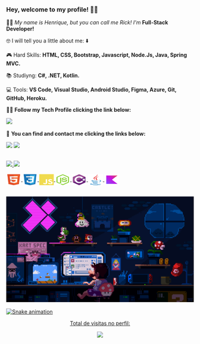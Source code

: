 ### <strong> Hey, welcome to my profile! </strong> 👋🤓

👨‍💻 <em> My name is Henrique, but you can call me Rick! I'm </em>  <strong> Full-Stack Developer! </strong>

<p>
  🤓 I will tell you a little about me: ⬇️
</p>

<p>
  🎮 Hard Skills: <strong>  HTML, CSS, Bootstrap, Javascript, Node.Js, Java, Spring MVC. </strong>
</p>

<p>
  📚 Studiyng: <strong>  C#, .NET, Kotlin. </strong>
</p>

<p>
  💻 Tools: <strong>  VS Code, Visual Studio, Android Studio, Figma, Azure, Git, GitHub, Heroku. </strong>
</p>

<p>
  👨‍💻 <strong> Follow my Tech Profile clicking the link below: </strong>
  
  </br>
  
  <a href="https://www.instagram.com/coding.rick" target="_blank"><img src="https://img.shields.io/badge/-Instagram-%23E4405?style=for-the-badge&logo=instagram&logoColor=white" target="_blank"></a>
</p>

<p>
  📧 <strong> You can find and contact me clicking the links below: </strong>
  
  </br>
  
  <a href="https://www.linkedin.com/in/henrique-fernandez-bb3751212/" target="_blank"><img src="https://img.shields.io/badge/-LinkedIn-%230077B5?style=for-the-badge&logo=linkedin&logoColor=white" target="_blank"></a>
    <a href = "mailto:rickfernandez03@gmail.com"><img src="https://img.shields.io/badge/-Gmail-%23333?style=for-the-badge&logo=gmail&logoColor=white" target="_blank"></a>
</p>

</br>

<div>
  
  <a href="https://github.com/RickFernandez">
  <img height="180em" src="https://github-readme-stats.vercel.app/api?username=RickFernandez&show_icons=true&theme=github_dark&include_all_commits=true&count_private=true"/>
  <img height="180em" src="https://github-readme-stats.vercel.app/api/top-langs/?username=RickFernandez&layout=compact&langs_count=7&theme=github_dark"/>
</div>
  
<div  style="display: inline_block" ><br>
  <img align="center" alt="Rick-HTML" height="30" width="40" src="https://raw.githubusercontent.com/devicons/devicon/master/icons/html5/html5-original.svg">
  <img align="center" alt="Rick-CSS" height="30" width="40" src="https://raw.githubusercontent.com/devicons/devicon/master/icons/css3/css3-original.svg">
  <img align="center" alt="Rick-Js" height="30" width="40" src="https://raw.githubusercontent.com/devicons/devicon/master/icons/javascript/javascript-plain.svg">
  <img align="center" alt="Rick-Node.js" height="30" width="40" src="https://raw.githubusercontent.com/devicons/devicon/master/icons/nodejs/nodejs-original.svg">
  <img align="center" alt="Rick-CSharp" height="30" width="40" src="https://raw.githubusercontent.com/devicons/devicon/master/icons/csharp/csharp-original.svg">
  <img align="center" alt="Rick-Java" height="30" width="40" src="https://raw.githubusercontent.com/devicons/devicon/master/icons/java/java-original.svg">
  <img align="center" alt="Rick-Kotlin" height="30" width="40" src="https://raw.githubusercontent.com/devicons/devicon/master/icons/kotlin/kotlin-original.svg">

  
  ##
  
  <div>
   
  <img src="./img/mario.gif">
  
  ![Snake animation](https://github.com/RickFernandez/pamellafernandes/blob/output/github-contribution-grid-snake.svg)



  <div align="center">
    <p>Total de visitas no perfil:</p>
    <p>
        <img src="https://profile-counter.glitch.me/rickfernandez/count.svg"/>
    </p>
  </div>

  </div>
